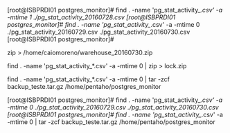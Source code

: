 [root@ISBPRDI01 postgres_monitor]# find . -name 'pg_stat_activity_*.csv' -a -mtime 1
./pg_stat_activity_20160728.csv
[root@ISBPRDI01 postgres_monitor]# find . -name 'pg_stat_activity_*.csv' -a -mtime 0
./pg_stat_activity_20160729.csv
./pg_stat_activity_20160730.csv
[root@ISBPRDI01 postgres_monitor]#


zip > /home/caiomoreno/warehouse_20160730.zip

find . -name 'pg_stat_activity_*.csv' -a -mtime 0 | zip > lock.zip

find . -name 'pg_stat_activity_*.csv' -a -mtime 0 | tar -zcf backup_teste.tar.gz /home/pentaho/postgres_monitor

[root@ISBPRDI01 postgres_monitor]# find . -name 'pg_stat_activity_*.csv' -a -mtime 0
./pg_stat_activity_20160729.csv
./pg_stat_activity_20160730.csv
[root@ISBPRDI01 postgres_monitor]# find . -name 'pg_stat_activity_*.csv' -a -mtime 0 | tar -zcf backup_teste.tar.gz /home/pentaho/postgres_monitor
